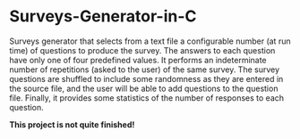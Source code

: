 # Surveys-Generator-in-C

Surveys generator that selects from a text file a configurable number (at run time) of questions to produce the survey.
The answers to each question have only one of four predefined values.
It performs an indeterminate number of repetitions (asked to the user) of the same survey.
The survey questions are shuffled to include some randomness as they are entered in the source file, and the user will be able to add questions to the question file.
Finally, it provides some statistics of the number of responses to each question.

**This project is not quite finished!**
